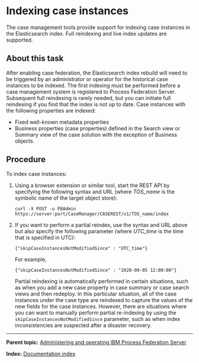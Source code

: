 # Indexing case instances

The case management tools provide support for indexing case instances in the Elasticsearch index. Full reindexing and live index updates are supported.

## About this task

After enabling case federation, the Elasticsearch index rebuild will need to be triggered by an administrator or operator for the historical case instances to be indexed. The first indexing must be performed before a case management system is registered to Process Federation Server. Subsequent full reindexing is rarely needed, but you can initiate full reindexing if you find that the index is not up to date. Case instances with the following properties are indexed:

* Fixed well-known metadata properties
* Business properties (case properties) defined in the Search view or Summary view of the case solution with the exception of Business objects.

## Procedure

To index case instances:

1. Using a browser extension or similar tool, start the REST API by specifying the following syntax and URL (where *TOS_name* is the symbolic name of the target object store):
   ```
   curl -X POST -u P8Admin https://server:port/CaseManager/CASEREST/v1/TOS_name/index
   ```

1. If you want to perform a partial reindex, use the syntax and URL above but also specify the following parameter (where *UTC_time* is the time that is specified in UTC):
   ```
   {"skipCaseInstancesNotModifiedSince" : "UTC_time"}
   ```
   For example,
   ```
   {"skipCaseInstancesNotModifiedSince" : "2020-09-05 12:00:00"}
   ```
   Partial reindexing is automatically performed in certain situations, such as when you add a new case property in case summary or case search views and then redeploy. In this particular situation, all of the case instances under the case type are reindexed to capture the values of the new fields for the case instances. However, there are situations where you can want to manually perform partial re-indexing by using the `skipCaseInstancesNotModifiedSince` parameter, such as when index inconsistencies are suspected after a disaster recovery.
   
--- 

**Parent topic:** [Administering and operating IBM Process Federation Server](../README.md)

**Index:** [Documentation index](../README.md#documentation-index)

